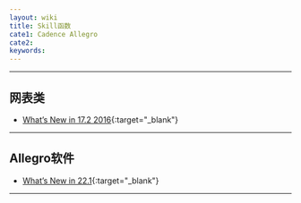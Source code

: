```yaml
---
layout: wiki
title: Skill函数
cate1: Cadence Allegro
cate2: 
keywords: 
---
```


* * *

## 网表类

-  [What’s New in 17.2 2016](https://tiny-yhw.github.io//2023/06/08/cadence-allegro-whats-new-in-17-2-2016/){:target="_blank"}


* * *

## Allegro软件

*   [What’s New in 22.1](https://tiny-yhw.github.io//2023/06/06/cadence-allegro-whats-new-in-22-1/){:target="_blank"}

* * *